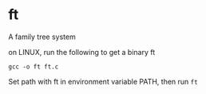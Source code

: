 # ft
A family tree system

on LINUX, run the following to get a binary ft

```gcc -o ft ft.c```

Set path with ft in environment variable PATH, then run ```ft```
